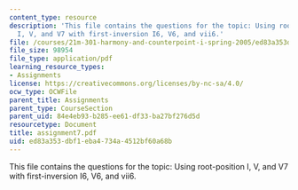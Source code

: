 ```yaml
---
content_type: resource
description: 'This file contains the questions for the topic: Using root-position
  I, V, and V7 with first-inversion I6, V6, and vii6.'
file: /courses/21m-301-harmony-and-counterpoint-i-spring-2005/ed83a353dbf1eba4734a4512bf60a68b_assignment7.pdf
file_size: 98954
file_type: application/pdf
learning_resource_types:
- Assignments
license: https://creativecommons.org/licenses/by-nc-sa/4.0/
ocw_type: OCWFile
parent_title: Assignments
parent_type: CourseSection
parent_uid: 84e4eb93-b285-ee61-df33-ba27bf276d5d
resourcetype: Document
title: assignment7.pdf
uid: ed83a353-dbf1-eba4-734a-4512bf60a68b
---
```

This file contains the questions for the topic: Using root-position I, V, and V7 with first-inversion I6, V6, and vii6.